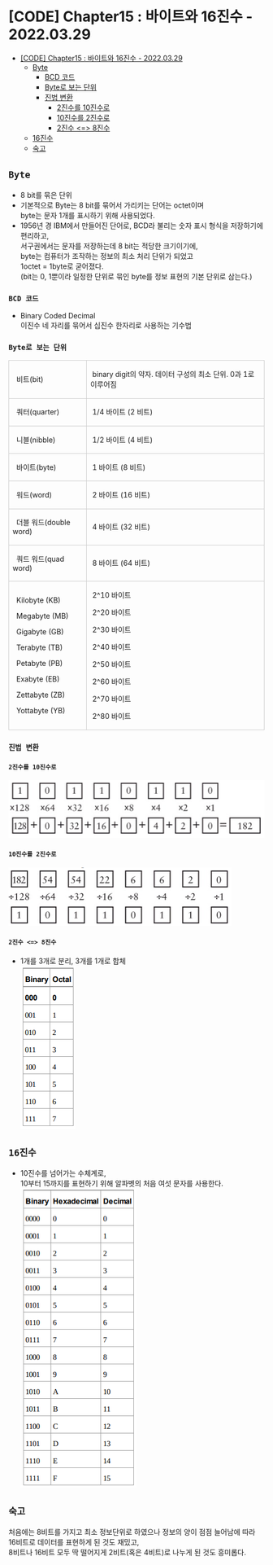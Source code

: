 # [CODE] Chapter15 : 바이트와 16진수 - 2022.03.29

<!-- TOC -->

- [[CODE] Chapter15 : 바이트와 16진수 - 2022.03.29](#code-chapter15--%EB%B0%94%EC%9D%B4%ED%8A%B8%EC%99%80-16%EC%A7%84%EC%88%98---20220329)
  - [Byte](#byte)
    - [BCD 코드](#bcd-%EC%BD%94%EB%93%9C)
    - [Byte로 보는 단위](#byte%EB%A1%9C-%EB%B3%B4%EB%8A%94-%EB%8B%A8%EC%9C%84)
    - [진법 변환](#%EC%A7%84%EB%B2%95-%EB%B3%80%ED%99%98)
      - [2진수를 10진수로](#2%EC%A7%84%EC%88%98%EB%A5%BC-10%EC%A7%84%EC%88%98%EB%A1%9C)
      - [10진수를 2진수로](#10%EC%A7%84%EC%88%98%EB%A5%BC-2%EC%A7%84%EC%88%98%EB%A1%9C)
      - [2진수 <=> 8진수](#2%EC%A7%84%EC%88%98--8%EC%A7%84%EC%88%98)
  - [16진수](#16%EC%A7%84%EC%88%98)
  - [숙고](#%EC%88%99%EA%B3%A0)

<!-- /TOC -->

## `Byte`
- 8 bit를 묶은 단위
- 기본적으로 Byte는 8 bit를 묶어서 가리키는 단어는 octet이며  
  byte는 문자 1개를 표시하기 위해 사용되었다.
- 1956년 경 IBM에서 만들어진 단어로, BCD라 불리는 숫자 표시 형식을 저장하기에 편리하고,  
  서구권에서는 문자를 저장하는데 8 bit는 적당한 크기이기에,  
  byte는 컴퓨터가 조작하는 정보의 최소 처리 단위가 되었고  
  1octet = 1byte로 굳어졌다.  
  (bit는 0, 1뿐이라 일정한 단위로 묶인 byte를 정보 표현의 기본 단위로 삼는다.)

### `BCD 코드`
- Binary Coded Decimal  
  이진수 네 자리를 묶어서 십진수 한자리로 사용하는 기수법

### `Byte로 보는 단위`
<table class="txc-table" width="784" cellspacing="0" cellpadding="0" border="0" style="border:none;border-collapse:collapse;;font-family:" 맑은="" 고딕",="" sans-serif;font-size:13px"=""><tbody><tr><td style="width: 200px; height: 24px; border-width: 1px; border-style: solid; border-color: rgb(204, 204, 204);"><p>&nbsp; 비트(bit)</p></td>
<td style="width: 583px; height: 24px; border-bottom: 1px solid rgb(204, 204, 204); border-right: 1px solid rgb(204, 204, 204); border-top: 1px solid rgb(204, 204, 204);"><p>&nbsp;binary digit의 약자. 데이터 구성의 최소 단위. 0과 1로 이루어짐&nbsp;</p></td>
</tr>
<tr><td style="width: 200px; height: 24px; border-bottom: 1px solid rgb(204, 204, 204); border-right: 1px solid rgb(204, 204, 204); border-left: 1px solid rgb(204, 204, 204);"><p>&nbsp; 쿼터(quarter)</p></td>
<td style="width: 583px; height: 24px; border-bottom: 1px solid rgb(204, 204, 204); border-right: 1px solid rgb(204, 204, 204);"><p>&nbsp;1/4 바이트&nbsp;(2 비트)&nbsp;</p></td>
</tr>
<tr><td style="width: 200px; height: 24px; border-bottom: 1px solid rgb(204, 204, 204); border-right: 1px solid rgb(204, 204, 204); border-left: 1px solid rgb(204, 204, 204);"><p>&nbsp; 니블(nibble)&nbsp;</p></td>
<td style="width: 583px; height: 24px; border-bottom: 1px solid rgb(204, 204, 204); border-right: 1px solid rgb(204, 204, 204);"><p>&nbsp;1/2 바이트&nbsp;(4 비트)&nbsp;</p></td>
</tr>
<tr><td style="width: 200px; height: 24px; border-bottom: 1px solid rgb(204, 204, 204); border-right: 1px solid rgb(204, 204, 204); border-left: 1px solid rgb(204, 204, 204);"><p>&nbsp; 바이트(byte)</p></td>
<td style="width: 583px; height: 24px; border-bottom: 1px solid rgb(204, 204, 204); border-right: 1px solid rgb(204, 204, 204);"><p>&nbsp;1 바이트&nbsp;(8 비트)&nbsp;</p></td>
</tr>
<tr><td style="width: 200px; height: 24px; border-bottom: 1px solid rgb(204, 204, 204); border-right: 1px solid rgb(204, 204, 204); border-left: 1px solid rgb(204, 204, 204);"><p>&nbsp; 워드(word)&nbsp;</p></td>
<td style="width: 583px; height: 24px; border-bottom: 1px solid rgb(204, 204, 204); border-right: 1px solid rgb(204, 204, 204);"><p>&nbsp;2 바이트 (16 비트)&nbsp;</p></td>
</tr>
<tr><td style="width: 200px; height: 24px; border-bottom: 1px solid rgb(204, 204, 204); border-right: 1px solid rgb(204, 204, 204); border-left: 1px solid rgb(204, 204, 204);"><p>&nbsp; 더블 워드(double word)</p></td>
<td style="width: 583px; height: 24px; border-bottom: 1px solid rgb(204, 204, 204); border-right: 1px solid rgb(204, 204, 204);"><p>&nbsp;4 바이트 (32 비트)&nbsp;</p></td>
</tr>
<tr><td style="width: 200px; height: 24px; border-bottom: 1px solid rgb(204, 204, 204); border-right: 1px solid rgb(204, 204, 204); border-left: 1px solid rgb(204, 204, 204);"><p>&nbsp; 쿼드 워드(quad word)</p></td>
<td style="width: 583px; height: 24px; border-bottom: 1px solid rgb(204, 204, 204); border-right: 1px solid rgb(204, 204, 204);"><p>&nbsp;8 바이트 (64 비트)&nbsp;</p></td>
</tr>
<tr><td style="width: 200px; height: 24px; border-bottom: 1px solid rgb(204, 204, 204); border-right: 1px solid rgb(204, 204, 204); border-left: 1px solid rgb(204, 204, 204);"><p>&nbsp; Kilobyte (KB)</p><p>&nbsp; Megabyte (MB)</p><p>&nbsp; Gigabyte (GB)</p><p>&nbsp; Terabyte (TB)</p><p>&nbsp; Petabyte (PB)</p><p>&nbsp; Exabyte (EB)</p><p>&nbsp; Zettabyte (ZB)</p><p>&nbsp; Yottabyte (YB)</p></td>
<td style="width: 583px; height: 24px; border-bottom: 1px solid rgb(204, 204, 204); border-right: 1px solid rgb(204, 204, 204);"><p>&nbsp;2^10 바이트</p><p>&nbsp;2^20 바이트</p><p>&nbsp;2^30 바이트</p><p>&nbsp;2^40 바이트</p><p>&nbsp;2^50 바이트</p><p>&nbsp;2^60 바이트</p><p>&nbsp;2^70 바이트</p><p>&nbsp;2^80 바이트&nbsp;</p></td>
</tr>
</tbody></table>

### `진법 변환`
#### `2진수를 10진수로` 
![](./images/chapter_15_01.png)

#### `10진수를 2진수로` 
![](./images/chapter_15_02.png)

#### `2진수 <=> 8진수`
- 1개를 3개로 분리, 3개를 1개로 합체  
  ![](./images/chapter_15_03.png)

## `16진수`
- 10진수를 넘어가는 수체계로,  
  10부터 15까지를 표현하기 위해 알파벳의 처음 여섯 문자를 사용한다.  
  ![](./images/chapter_15_04.png)

## `숙고`
처음에는 8비트를 가지고 최소 정보단위로 하였으나 정보의 양이 점점 늘어남에 따라  
16비트로 데이터를 표현하게 된 것도 재밌고,  
8비트나 16비트 모두 딱 떨어지게 2비트(혹은 4비트)로 나누게 된 것도 흥미롭다.